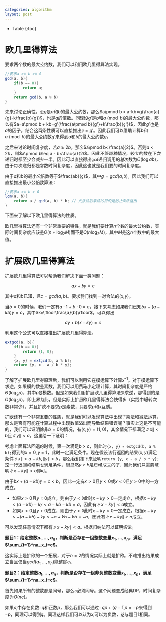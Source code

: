 ```yaml
---
categories: algorithm
layout: post
---
```


- Table
{:toc}

# 欧几里得算法

要求两个数的最大公约数，我们可以利用欧几里得算法实现。

```java
//要求a >= b >= 0
gcd(a, b){
    if(b == 0){
        return a;
    }
    return gcd(b, a % b)
}
```

先来讨论正确性，设$g$是$a$和$b$的最大公约数，那么$a\pmod b = a-kb=g(\frac{a}{g}-k\frac{b}{g})$，也是$g$的倍数。同理设$g'$是$b$和$a\pmod b$的最大公约数，那么有$a=a\pmod b + kb=g'(\frac{a\pmod b}{g'}+k\frac{b}{g'})$，因此$g'$也是$a$的因子。结合这两条性质可以直接推出$g=g'$。因此我们可以借助计算$b$和$a\pmod b$的最大公约数$g'$来得到$a$和$b$的最大公约数$g$。

之后来讨论时间复杂度，若$a\geq 2b$，那么$a\pmod b<\frac{a}{2}$。否则$a<2b$，则$a\pmod b\leq a - b<\frac{a}{2}$。因此不管哪种情况，较大的数在下次递归时都至少会减少一半。因此可以直接得出`gcd`递归调用的总次数为$O(\log ab)$，由于每次递归都是常数时间复杂度，因此这也就是我们要的时间复杂度。

由于$a$和$b$的最小公倍数等于$\frac{ab}{g}$，其中$g=gcd(a,b)$。因此我们可以直接推出最小公倍数算法：

```java
//要求a >= b > 0
lcm(a, b){
    return a / gcd(a, b) * b; // 先除法后乘法的目的是防止乘法溢出
}
```

下面来了解以下欧几里得算法的性质。

欧几里得算法还有一个非常重要的特性，就是我们要计算$n$个数的最大公约数，实际时间复杂度应该是$O(n+\log_2M)$而不是$O(n\log_2M)$，其中$M$是这$n$个数中的最大值。

# 扩展欧几里得算法

扩展欧几里得算法可以帮助我们解决下面一类问题：

$$
ax+by=c
$$

其中$a$和$b$已知，且$c=gcd(a,b)$。要求我们找到一对合法的$(x,y)$。

当$b=0$的时候，我们一定有$a\cdot 1 + b\cdot 0=c$，接下来考虑如果我们已知$bx+(a-kb)y=c$，其中$k=\lfloor\frac{a}{b}\rfloor$。可以得出

$$
ay+b(x-ky)=c
$$

利用这个公式可以直接推出扩展欧几里得算法。

```java
extgcd(a, b){
    if(b == 0){
        return {1, 0};
    }
    {x, y} = extgcd(b, a % b);
    return {y, x - a / b * y};
}
```

了解了扩展欧几里得原理后，我们可以利用它在模运算下计算$x^{-1}$。对于模运算下求逆，如果模的数是素数，我们可以用费马小定理计算，其时间复杂度是严格$\Theta(\log_2p)$，其中$p$是模数。但是如果我们用扩展欧几里得算法来求逆，那得到的是$O(\log_2p)$，即上界为此，但是实际上扩展欧几里得算法会快得多（实践中辗转次数非常少），并且扩欧不要求$p$是素数，只要求$p$和$x$互质。

扩欧还有一个非常重要的性质，就是我们可以发现算法中出现了乘法和减法运算，那么是否有可能在计算过程中出现数值溢出而导致结果错误呢？事实上这是不可能的，我们可以证明除非$b=0$的情况，有$(x,y)=(1,0)$，其余情况下都满足$\|x\|<b$且$\|y\|<a$。这里给一下证明：

考虑上面算法回退的时候，第一次满足$b>c$，则此时`{x, y} = extgcd(b, a % b);`得到的$x=0,y=1$，此时一定满足条件。现在假设该行返回的结果$(x,y)$满足条件$\|x\|<a-kb,\|y\|<b$，那么我们接下来证明`return {y, x - a / b * y};`这一行返回的结果也满足条件。很显然$y<b$是已经成立的了，因此我们只需要证明$\|x - ky\|<a$即可。

由于$bx+(a-kb)y=c<b$，因此一定有$x>0$且$y<0$或$x<0$且$y>0$中的一方成立。
- 如果$x>0$且$y<0$成立，则由于$y<0$此时$x-ky>0$一定成立，根据$x-ky<(a-kb)-ky<a-kb-kb=a$，因此有$\|x - ky\|<a$成立。
- 如果$x<0$且$y>0$成立，则由于$y>0$此时$x-ky<0$一定成立，根据$x-ky>-(a-kb)-ky>-a+kb-kb=-a$，因此有$\|x - ky\|<a$成立。

可以发现任意情况下都有$\|x - ky\|<a$。根据归纳法可以证明结论。

**题目1：给定整数$a_1,\ldots,a_n$，判断是否存在一组整数变量$x_1,\ldots,x_n$，满足$\sum_{i=1}^na_ix_i=c$。**

这实际上是扩欧的一个拓展，对于$n=2$的情况实际上就是扩欧。不难推出结果成立当且仅当$gcd(a_1,\ldots,a_n)$能整除$c$。

**题目2：给定整数$a_1,\ldots,a_n$，判断是否存在一组非负整数变量$x_1,\ldots,x_n$，满足$\sum_{i=1}^na_ix_i=c$。**

首先如果所有的整数都是同号，那么$c$必须同号。这个问题变成经典DP，时间复杂度为$O(nc)$。

如果$a_i$中存在负数$-q$和正数$p$，那么我们可以通过$-qp+(q-1)p=-p$来得到$-p$，同理可以得到$q$。同理这样我们可以认为$x_i$可以为负数，这与题目$1$相同。